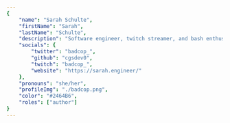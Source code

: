 ```yaml
---
{
	"name": "Sarah Schulte",
	"firstName": "Sarah",
	"lastName": "Schulte",
	"description": "Software engineer, twitch streamer, and bash enthusiast",
	"socials": {
		"twitter": "badcop_",
		"github": "cgsdev0",
		"twitch": "badcop_",
		"website": "https://sarah.engineer/"
	},
	"pronouns": "she/her",
	"profileImg": "./badcop.png",
	"color": "#2464B6",
	"roles": ["author"]
}
---
```

